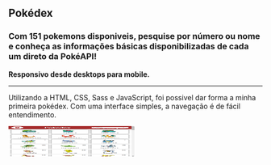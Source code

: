## Pokédex

### Com 151 pokemons disponiveis, pesquise por número ou nome e conheça as informações básicas disponibilizadas de cada um direto da PokéAPI!

**Responsivo desde desktops para mobile.**

<hr>

Utilizando a HTML, CSS, Sass e JavaScript, foi possivel dar forma a minha primeira pokédex. Com uma interface simples, a navegação é de fácil entendimento. 

<img src='./img/pokédex-img-1.png' alt='img1' width='250px' height='60px'/>


